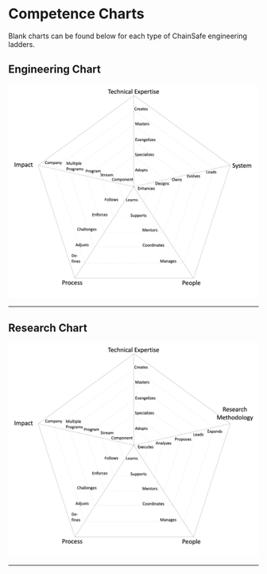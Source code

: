 # Competence Charts

Blank charts can be found below for each type of ChainSafe engineering ladders.

## Engineering Chart

![assets/eng-chart.jpg](assets/eng-chart.jpg)

---

## Research Chart

![assets/rnd-chart.jpg](assets/rnd-chart.jpg)

---
